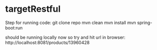 # targetRestful

Step for running code:
git clone repo
mvn clean
mvn install
mvn spring-boot:run

should be running locally now so try and hit url in browser: http://localhost:8081/products/13960428
